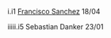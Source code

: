 i.i1 [Francisco Sanchez](https://github.com/Franciscosanchezl) 18/04



iiiii.i5 Sebastian Danker 23/01
